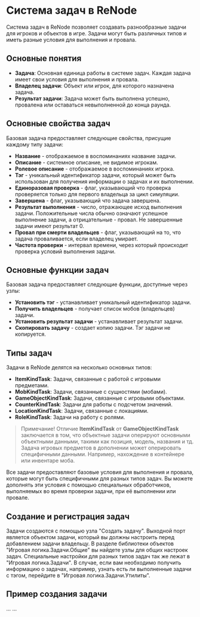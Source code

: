 # Система задач в ReNode

Система задач в ReNode позволяет создавать разнообразные задачи для игроков и объектов в игре. Задачи могут быть различных типов и иметь разные условия для выполнения и провала.

## Основные понятия

- **Задача**: Основная единица работы в системе задач. Каждая задача имеет свои условия для выполнения и провала.
- **Владелец задачи**: Объект или игрок, для которого назначена задача.
- **Результат задачи**: Задача может быть выполнена успешно, провалена или оставаться невыполненной до конца раунда.

## Основные свойства задач

Базовая задача предоставляет следующие свойства, присущие каждому типу задачи:

- **Название** - отображаемое в воспоминаниях название задачи.
- **Описание** - системное описание, не видимое игрокам.
- **Ролевое описание** - отображаемое в воспоминаниях игрока.
- **Тэг** - уникальный идентификатор задачи, который может быть использован для получения информации о задачах и их выполнении.
- **Единоразовая проверка** - флаг, указывающий что проверка проверяется только для первого владельца за цикл симуляции.
- **Завершена** - флаг, указывающий что задача завершена.
- **Результат выполнения** - число, отражающее исход выполнения задачи. Положительные числа обычно означают успешное выполнение задачи, а отрицательные - провал. Не завершенные задачи имеют результат 0.
- **Провал при смерти владельцев** - флаг, указывающий на то, что задача проваливается, если владелец умирает.
- **Частота проверки** - интервал времени, через который происходит проверка условий выполнения задачи.

## Основные функции задач

Базовая задача предоставляет следующие функции, доступные через узлы:

- **Установить тэг** - устанавливает уникальный идентификатор задачи.
- **Получить владельцев** - получает список мобов (владельцев) задачи.
- **Установить результат задачи** - устанавливает результат задачи.
- **Скопировать задачу** - создает копию задачи. Тэг задачи не копируется.

## Типы задач

Задачи в ReNode делятся на несколько основных типов:

- **ItemKindTask**: Задачи, связанные с работой с игровыми предметами.
- **MobKindTask**: Задачи, связанные с сущностями (мобами).
- **GameObjectKindTask**: Задачи, связанные с игровыми объектами.
- **CounterKindTask**: Задачи для работы с подсчетом значений.
- **LocationKindTask**: Задачи, связанные с локациями.
- **RoleKindTask**: Задачи на работу с ролями.

> Примечание! Отличие **ItemKindTask** от **GameObjectKindTask** заключается в том, что объектные задачи оперируют основными объектными данными, такими как позиция, модель, названия и тд. Задача игровых предметов в дополнении может оперировать специфичными данными. Например, нахождение в контейнере или инвентаре моба.

Все задачи предоставляют базовые условия для выполнения и провала, которые могут быть специфичными для разных типов задач. Вы можете дополнять эти условия с помощью специальных обработчиков, выполняемых во время проверки задачи, при её выполнении или провале.

## Создание и регистрация задач

Задачи создаются с помощью узла "Создать задачу". Выходной порт является объектом задачи, который вы должны настроить перед добавлением задачи владельцу.
В разделе библиотеки объектов "Игровая логика.Задачи.Общие" вы найдете узлы для общих настроек задач.
Специальные настройки для разных типов задач так же лежат в "Игровая логика.Задачи". В случае, если вам необходимо получить информацию о задачах, например, узнать есть ли выполненные задачи с тэгом, перейдите в "Игровая логика.Задачи.Утилиты".

## Пример создания задачи
...
...
